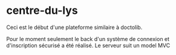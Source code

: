 # centre-du-lys

Ceci est le début d'une plateforme similaire à doctolib.

Pour le moment seulement le back d'un système de connexion et d'inscription sécurisé a été réalisé. Le serveur suit un model MVC
